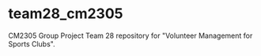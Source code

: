 # team28_cm2305
CM2305 Group Project Team 28 repository for "Volunteer Management for Sports Clubs".
